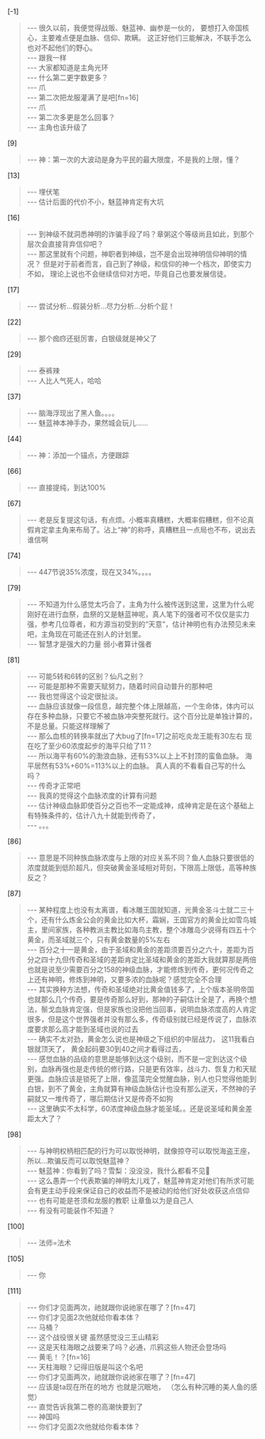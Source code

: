 
[-1] 
>--- 很久以前，我便觉得战贩、魅蓝神、幽参是一伙的，
要想打入帝国核心，主要难点便是血脉、信仰、欺瞒。
这正好他们三能解决，不联手怎么也对不起他们的野心。<br>
>--- 跟我一样<br>
>--- 大家都知道是主角光环<br>
>--- 什么第二更字数更多？<br>
>--- 爪<br>
>--- 第二次把龙服灌满了是吧[fn=16]<br>
>--- 爪<br>
>--- 第二次多更是怎么回事？<br>
>--- 主角也该升级了<br>

[9] 
>--- 神：第一次的大波动是身为平民的最大限度，不是我的上限，懂？<br>

[13] 
>--- 埋伏笔<br>
>--- 估计后面的代价不小，魅蓝神肯定有大坑<br>

[16] 
>--- 到神级不就洞悉神明的诈骗手段了吗？章粥这个等级尚且如此，到那个层次会直接背弃信仰吧？<br>
>--- 那这里就有个问题，神职者到神级，岂不是会出现神明信仰神明的情况？
但是对于前者而言，自己到了神级，和信仰的神一个档次，即使实力不如，
理论上说也不会继续信仰对方吧，毕竟自己也要发展信徒。<br>

[17] 
>--- 尝试分析…假装分析…尽力分析…分析个屁！<br>

[22] 
>--- 那个痂痧还挺厉害，白银级就是神父了<br>

[29] 
>--- 泰裤辣<br>
>--- 人比人气死人，哈哈<br>

[37] 
>--- 脑海浮现出了黑人鱼。。。。<br>
>--- 魅蓝神本神手办，果然城会玩儿……<br>

[44] 
>--- 神：添加一个锚点，方便跟踪<br>

[66] 
>--- 直接提纯，到达100%<br>

[67] 
>--- 老是反复提这句话，有点烦。小概率真糟糕，大概率假糟糕，但不论真假肯定拿主角来布局了。沾上“神”的称呼，真糟糕且一点局也不布，说出去谁信啊<br>

[74] 
>--- 447节说35%浓度，现在又34%。。。。<br>

[79] 
>--- 不知道为什么感觉太巧合了，主角为什么被传送到这里，这里为什么呢刚好在进行血祭，血祭的又是魅蓝神呢，真人笔下的强者可不仅仅是实力强，参考几位尊者，和方源当初受到的“天意”，估计神明也有办法预见未来吧，主角现在可能还在别人的计划里。<br>
>--- 智慧才是强大的力量  弱小者算计强者<br>

[81] 
>--- 可能5转和6转的区别？仙凡之别？<br>
>--- 可能是那种不需要天赋努力，随着时间自动普升的那种吧<br>
>--- 我也觉得这个设定很扯淡。<br>
>--- 血脉应该就像一段信息，越完整个体上限越高，一个生命体，体内可以存在多种血脉，只要它不被血脉冲突整死就行。这个百分比是单独计算的，不是总量。只能这样理解了<br>
>--- 那么血核的转换率就出了大bug了[fn=17]之前吃炎龙王能有30左右 现在吃了至少60浓度起步的海平只给了11？<br>
>--- 所以海平有60%的渤浪血脉，还有53%以上上不封顶的蛮鱼血脉。
海平居然有53%+60%=113%以上的血脉。
真人真的不看看自己写的什么吗？<br>
>--- 传奇才正常吧<br>
>--- 我真的觉得这个血脉浓度的计算有问题<br>
>--- 估计神级血脉即使百分之百也不一定能成神，成神肯定是在这个基础上有特殊条件的，估计八九十就能到传奇了，<br>
>--- 。。。<br>

[86] 
>--- 意思是不同种族血脉浓度与上限的对应关系不同？鱼人血脉只要很低的浓度就能到低阶超凡，但突破黄金圣域相对苛刻，下限高上限低，高等种族反之？<br>

[87] 
>--- 某种程度上也没有太离谱，看冰雕王国就知道，光黄金圣斗士就二三十个，还有什么炼金公会的黄金比如大杯，霜娴，王国官方的黄金比如雪鸟城主，里间家族，各种教派主教比如海鸟主教，整个冰雕岛少说得有四五十个黄金，而圣域就三个，只有黄金数量的5%左右<br>
>--- 百分之十一是黄金，由于圣域和黄金的差距须要百分之六十，差距为百分之四十九但传奇和圣域的差距肯定比圣域和黄金的差距大我就算那是两倍也就是说至少需要百分之158的神级血脉，才能修炼到传奇，更何况传奇之上还有神明，修炼到神明，又要多浓的血脉呢？感觉完全不合理<br>
>--- 其实换种方法想，传奇和圣域绝对比黄金值钱多了，上个版本圣明帝国也就那么几个传奇，要是传奇那么好到，那神的子嗣估计全是了，再换个想法，鬃戈血脉肯定强，但是家族也没把他当回事，说明血脉浓度高的人肯定很多，但是这个世界强者并没有那么多，传奇级别就已经是传说了，血脉浓度要求那么高才能到圣域也说的过去<br>
>--- 确实不太对劲，黄金怎么说也是神级之下组织的中层战力，
这11我看白银就顶天了， 
黄金起码要30到40之间才看得过去，<br>
>--- 感觉血脉的品级的意思是能够到达这个级别，而不是一定到达这个级别，血脉再强也是走传统的修行路，只是更有效率，战斗力、恢复力和天赋更强。血脉应该是锁死了上限，像蓝藻完全觉醒血脉，别人也只觉得他能到白银，到不了黄金，主角就算有神级血脉估计也没有那么逆天，不然神的子嗣就又一堆传奇了，哪后期估计又是传奇不如狗<br>
>--- 这里确实不太科学，60浓度神级血脉才能圣域。。还是说圣域和黄金差距太大了？<br>

[98] 
>--- 与神明权柄相匹配的行为可以取悦神明，就像掠夺可以取悦海盗王座，所以…欺骗反而可以取悦魅蓝神？<br>
>--- 魅蓝神：你看到了吗？雪梨：没没没，我什么都看不见🙈<br>
>--- 这么愚弄一个代表欺骗的神明太儿戏了，魅蓝神肯定对他们有所求可能会有更主动手段来保证自己的收益而不是被动的给他们好处收获这点信仰<br>
>--- 也有可能是苍须和龙服的教职
让章鱼以为是自己人<br>
>--- 有没有可能装作不知道？<br>

[100] 
>--- 法师=法术<br>

[105] 
>--- 你<br>

[111] 
>--- 你们才见面两次，祂就跟你说祂家在哪了？[fn=47]<br>
>--- 你们才见面2次他就给你看本体？<br>
>--- 马桶？<br>
>--- 这个战役很关键 虽然感觉没三王山精彩<br>
>--- 这是天柱海眼之战要来了吗？必通，爪鸦这些人物还会登场吗<br>
>--- 黄毛！？[fn=16]<br>
>--- 天柱海眼？记得旧版是叫这个名吧<br>
>--- 你们才见面两次，祂就跟你说祂家在哪了？[fn=47]<br>
>--- 应该是ta现在所在的地方
也就是沉眠地，
（怎么有种沉睡的美人鱼的感觉）<br>
>--- 直觉告诉我第二卷的高潮快要到了<br>
>--- 神国吗<br>
>--- 你们才见面2次他就给你看本体？<br>
